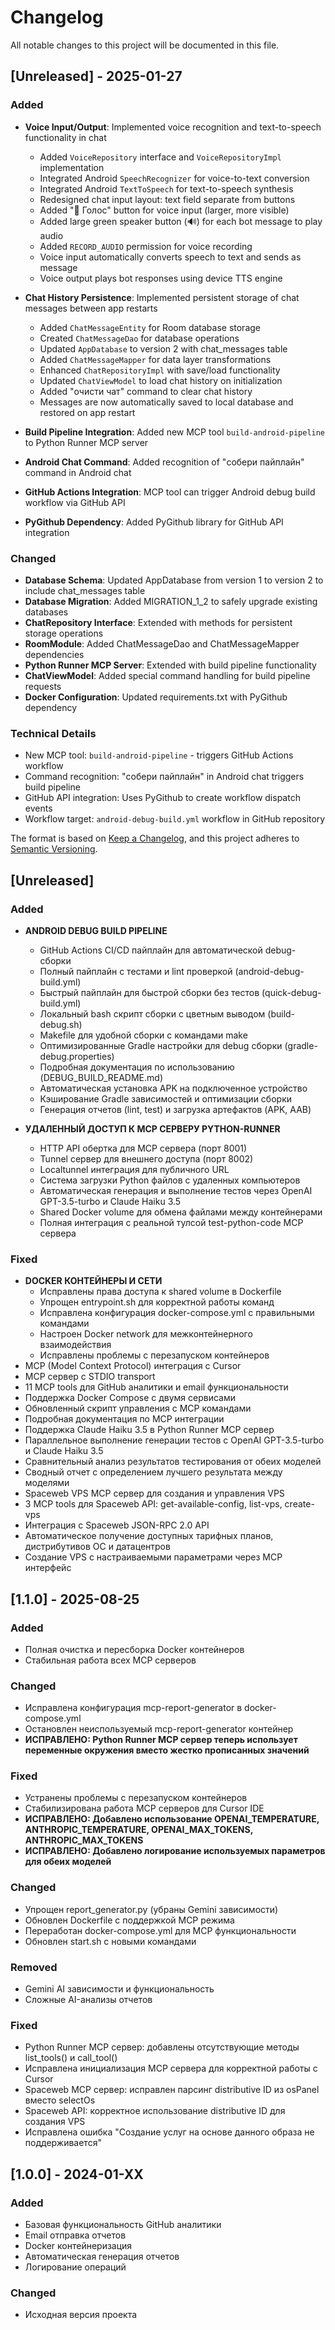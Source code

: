 # Changelog

All notable changes to this project will be documented in this file.

## [Unreleased] - 2025-01-27

### Added
- **Voice Input/Output**: Implemented voice recognition and text-to-speech functionality in chat
  - Added `VoiceRepository` interface and `VoiceRepositoryImpl` implementation
  - Integrated Android `SpeechRecognizer` for voice-to-text conversion
  - Integrated Android `TextToSpeech` for text-to-speech synthesis
  - Redesigned chat input layout: text field separate from buttons
  - Added "🎤 Голос" button for voice input (larger, more visible)
  - Added large green speaker button (🔊) for each bot message to play audio
  - Added `RECORD_AUDIO` permission for voice recording
  - Voice input automatically converts speech to text and sends as message
  - Voice output plays bot responses using device TTS engine

- **Chat History Persistence**: Implemented persistent storage of chat messages between app restarts
  - Added `ChatMessageEntity` for Room database storage
  - Created `ChatMessageDao` for database operations
  - Updated `AppDatabase` to version 2 with chat_messages table
  - Added `ChatMessageMapper` for data layer transformations
  - Enhanced `ChatRepositoryImpl` with save/load functionality
  - Updated `ChatViewModel` to load chat history on initialization
  - Added "очисти чат" command to clear chat history
  - Messages are now automatically saved to local database and restored on app restart

- **Build Pipeline Integration**: Added new MCP tool `build-android-pipeline` to Python Runner MCP server
- **Android Chat Command**: Added recognition of "собери пайплайн" command in Android chat
- **GitHub Actions Integration**: MCP tool can trigger Android debug build workflow via GitHub API
- **PyGithub Dependency**: Added PyGithub library for GitHub API integration

### Changed
- **Database Schema**: Updated AppDatabase from version 1 to version 2 to include chat_messages table
- **Database Migration**: Added MIGRATION_1_2 to safely upgrade existing databases
- **ChatRepository Interface**: Extended with methods for persistent storage operations
- **RoomModule**: Added ChatMessageDao and ChatMessageMapper dependencies
- **Python Runner MCP Server**: Extended with build pipeline functionality
- **ChatViewModel**: Added special command handling for build pipeline requests
- **Docker Configuration**: Updated requirements.txt with PyGithub dependency

### Technical Details
- New MCP tool: `build-android-pipeline` - triggers GitHub Actions workflow
- Command recognition: "собери пайплайн" in Android chat triggers build pipeline
- GitHub API integration: Uses PyGithub to create workflow dispatch events
- Workflow target: `android-debug-build.yml` workflow in GitHub repository

The format is based on [Keep a Changelog](https://keepachangelog.com/en/1.0.0/),
and this project adheres to [Semantic Versioning](https://semver.org/spec/v2.0.0.html).

## [Unreleased]

### Added
- **ANDROID DEBUG BUILD PIPELINE**
  - GitHub Actions CI/CD пайплайн для автоматической debug-сборки
  - Полный пайплайн с тестами и lint проверкой (android-debug-build.yml)
  - Быстрый пайплайн для быстрой сборки без тестов (quick-debug-build.yml)
  - Локальный bash скрипт сборки с цветным выводом (build-debug.sh)
  - Makefile для удобной сборки с командами make
  - Оптимизированные Gradle настройки для debug сборки (gradle-debug.properties)
  - Подробная документация по использованию (DEBUG_BUILD_README.md)
  - Автоматическая установка APK на подключенное устройство
  - Кэширование Gradle зависимостей и оптимизации сборки
  - Генерация отчетов (lint, test) и загрузка артефактов (APK, AAB)

- **УДАЛЕННЫЙ ДОСТУП К MCP СЕРВЕРУ PYTHON-RUNNER**
  - HTTP API обертка для MCP сервера (порт 8001)
  - Tunnel сервер для внешнего доступа (порт 8002)
  - Localtunnel интеграция для публичного URL
  - Система загрузки Python файлов с удаленных компьютеров
  - Автоматическая генерация и выполнение тестов через OpenAI GPT-3.5-turbo и Claude Haiku 3.5
  - Shared Docker volume для обмена файлами между контейнерами
  - Полная интеграция с реальной тулсой test-python-code MCP сервера

### Fixed
- **DOCKER КОНТЕЙНЕРЫ И СЕТИ**
  - Исправлены права доступа к shared volume в Dockerfile
  - Упрощен entrypoint.sh для корректной работы команд
  - Исправлена конфигурация docker-compose.yml с правильными командами
  - Настроен Docker network для межконтейнерного взаимодействия
  - Исправлены проблемы с перезапуском контейнеров
- MCP (Model Context Protocol) интеграция с Cursor
- MCP сервер с STDIO transport
- 11 MCP tools для GitHub аналитики и email функциональности
- Поддержка Docker Compose с двумя сервисами
- Обновленный скрипт управления с MCP командами
- Подробная документация по MCP интеграции
- Поддержка Claude Haiku 3.5 в Python Runner MCP сервер
- Параллельное выполнение генерации тестов с OpenAI GPT-3.5-turbo и Claude Haiku 3.5
- Сравнительный анализ результатов тестирования от обеих моделей
- Сводный отчет с определением лучшего результата между моделями
- Spaceweb VPS MCP сервер для создания и управления VPS
- 3 MCP tools для Spaceweb API: get-available-config, list-vps, create-vps
- Интеграция с Spaceweb JSON-RPC 2.0 API
- Автоматическое получение доступных тарифных планов, дистрибутивов ОС и датацентров
- Создание VPS с настраиваемыми параметрами через MCP интерфейс



## [1.1.0] - 2025-08-25

### Added
- Полная очистка и пересборка Docker контейнеров
- Стабильная работа всех MCP серверов

### Changed
- Исправлена конфигурация mcp-report-generator в docker-compose.yml
- Остановлен неиспользуемый mcp-report-generator контейнер
- **ИСПРАВЛЕНО: Python Runner MCP сервер теперь использует переменные окружения вместо жестко прописанных значений**

### Fixed
- Устранены проблемы с перезапуском контейнеров
- Стабилизирована работа MCP серверов для Cursor IDE
- **ИСПРАВЛЕНО: Добавлено использование OPENAI_TEMPERATURE, ANTHROPIC_TEMPERATURE, OPENAI_MAX_TOKENS, ANTHROPIC_MAX_TOKENS**
- **ИСПРАВЛЕНО: Добавлено логирование используемых параметров для обеих моделей**

### Changed
- Упрощен report_generator.py (убраны Gemini зависимости)
- Обновлен Dockerfile с поддержкой MCP режима
- Переработан docker-compose.yml для MCP функциональности
- Обновлен start.sh с новыми командами

### Removed
- Gemini AI зависимости и функциональность
- Сложные AI-анализы отчетов

### Fixed
- Python Runner MCP сервер: добавлены отсутствующие методы list_tools() и call_tool()
- Исправлена инициализация MCP сервера для корректной работы с Cursor
- Spaceweb MCP сервер: исправлен парсинг distributive ID из osPanel вместо selectOs
- Spaceweb API: корректное использование distributive ID для создания VPS
- Исправлена ошибка "Создание услуг на основе данного образа не поддерживается"

## [1.0.0] - 2024-01-XX

### Added
- Базовая функциональность GitHub аналитики
- Email отправка отчетов
- Docker контейнеризация
- Автоматическая генерация отчетов
- Логирование операций

### Changed
- Исходная версия проекта
